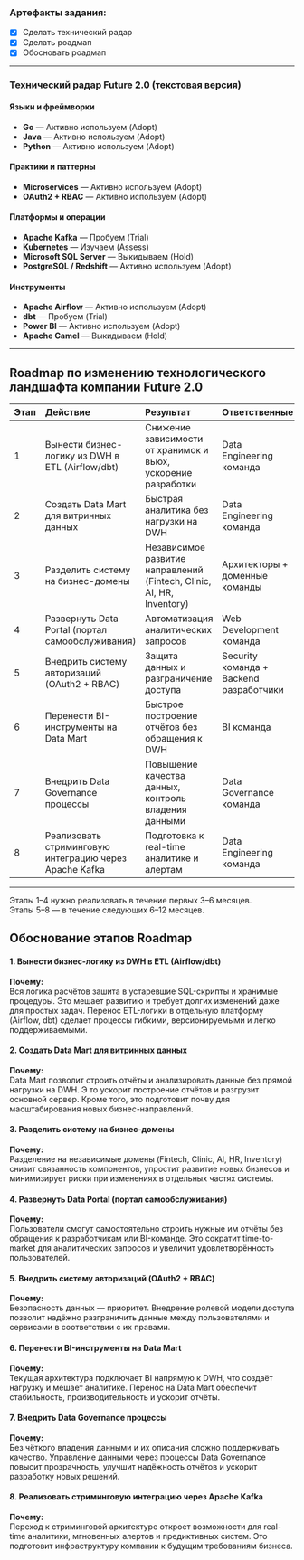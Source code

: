 ### Артефакты задания:
- [x] Сделать технический радар
- [x] Сделать роадмап
- [x] Обосновать роадмап

---

### Технический радар Future 2.0 (текстовая версия)

#### Языки и фреймворки
- **Go** — Активно используем (Adopt)
- **Java** — Активно используем (Adopt)
- **Python** — Активно используем (Adopt)

#### Практики и паттерны
- **Microservices** — Активно используем (Adopt)
- **OAuth2 + RBAC** — Активно используем (Adopt)

#### Платформы и операции
- **Apache Kafka** — Пробуем (Trial)
- **Kubernetes** — Изучаем (Assess)
- **Microsoft SQL Server** — Выкидываем (Hold)
- **PostgreSQL / Redshift** — Активно используем (Adopt)

#### Инструменты
- **Apache Airflow** — Активно используем (Adopt)
- **dbt** — Пробуем (Trial)
- **Power BI** — Активно используем (Adopt)
- **Apache Camel** — Выкидываем (Hold)

---

## Roadmap по изменению технологического ландшафта компании Future 2.0

| Этап | Действие                                               | Результат                                                             | Ответственные                           | Ресурсы                                  |
|:---|:-------------------------------------------------------|:----------------------------------------------------------------------|:----------------------------------------|:-----------------------------------------|
| 1 | Вынести бизнес-логику из DWH в ETL (Airflow/dbt)       | Снижение зависимости от хранимок и вьюх, ускорение разработки         | Data Engineering команда                | Airflow, dbt, Python разработчики        |
| 2 | Создать Data Mart для витринных данных                 | Быстрая аналитика без нагрузки на DWH                                 | Data Engineering команда                | PostgreSQL/Redshift, инженеры BI         |
| 3 | Разделить систему на бизнес-домены                     | Независимое развитие направлений (Fintech, Clinic, AI, HR, Inventory) | Архитекторы + доменные команды          | Аналитики, разработчики                  |
| 4 |  Развернуть Data Portal (портал самообслуживания)      | Автоматизация аналитических запросов                                  | Web Development команда                 | Frontend, Backend разработчики           |
| 5 | Внедрить систему авторизаций (OAuth2 + RBAC)           | Защита данных и разграничение доступа                                 | Security команда + Backend разработчики | OAuth-сервер, специалисты безопасности   |
| 6 | Перенести BI-инструменты на Data Mart                  | Быстрое построение отчётов без обращения к DWH                        | BI команда                              | Power BI разработчики                    |
| 7 | Внедрить Data Governance процессы                      | Повышение качества данных, контроль владения данными                  | Data Governance команда                 | Время аналитиков, стандартизация моделей |
| 8 | Реализовать стриминговую интеграцию через Apache Kafka | Подготовка к real-time аналитике и алертам                            | Data Engineering команда                | Kafka кластеры, разработчики             |

---

Этапы 1–4 нужно реализовать в течение первых 3–6 месяцев.  
Этапы 5–8 — в течение следующих 6–12 месяцев.

## Обоснование этапов Roadmap

#### 1. Вынести бизнес-логику из DWH в ETL (Airflow/dbt)
**Почему:**  
Вся логика расчётов зашита в устаревшие SQL-скрипты и хранимые процедуры. 
Это мешает развитию и требует долгих изменений даже для простых задач. 
Перенос ETL-логики в отдельную платформу (Airflow, dbt) сделает процессы гибкими, версионируемыми и легко поддерживаемыми.

#### 2. Создать Data Mart для витринных данных
**Почему:**  
Data Mart позволит строить отчёты и анализировать данные без прямой нагрузки на DWH. Э
то ускорит построение отчётов и разгрузит основной сервер. Кроме того, 
это подготовит почву для масштабирования новых бизнес-направлений.

#### 3. Разделить систему на бизнес-домены
**Почему:**  
Разделение на независимые домены (Fintech, Clinic, AI, HR, Inventory) снизит связанность компонентов, 
упростит развитие новых бизнесов и минимизирует риски при изменениях в отдельных частях системы.

#### 4. Развернуть Data Portal (портал самообслуживания)
**Почему:**  
Пользователи смогут самостоятельно строить нужные им отчёты без обращения к разработчикам или BI-команде. 
Это сократит time-to-market для аналитических запросов и увеличит удовлетворённость пользователей.

#### 5. Внедрить систему авторизаций (OAuth2 + RBAC)
**Почему:**  
Безопасность данных — приоритет. Внедрение ролевой модели доступа позволит надёжно разграничить данные между пользователями 
и сервисами в соответствии с их правами.

#### 6. Перенести BI-инструменты на Data Mart
**Почему:**  
Текущая архитектура подключает BI напрямую к DWH, что создаёт нагрузку и мешает аналитике. 
Перенос на Data Mart обеспечит стабильность, производительность и ускорит отчёты.

#### 7. Внедрить Data Governance процессы
**Почему:**  
Без чёткого владения данными и их описания сложно поддерживать качество. 
Управление данными через процессы Data Governance повысит прозрачность, улучшит надёжность отчётов и ускорит разработку новых решений.

#### 8. Реализовать стриминговую интеграцию через Apache Kafka
**Почему:**  
Переход к стриминговой архитектуре откроет возможности для real-time аналитики, мгновенных алертов и предиктивных систем. 
Это подготовит инфраструктуру компании к будущим требованиям бизнеса.
